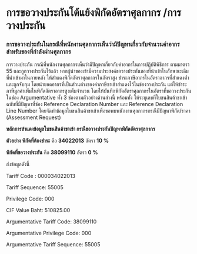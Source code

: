 การขอวางประกันโต้แย้งพิกัดอัตราศุลกากร /การวางประกัน
==

### การขอวางประกันในกรณีที่พนักงานศุลกากรเห็นว่ามีปัญหาเกี่ยวกับจำนวนค่าอากรสำหรับของที่กำลังผ่านศุลกากร

การวางประกัน กรณีที่พนักงานศุลกากรเห็นว่ามีปัญหาเกี่ยวกับค่าอากรในการปฏิบัติพิธีการ ตามมาตรา 55 และถูกวางประกันไว้แล้ว หากผู้นำของเข้ามีความประสงค์ขอวางประกันของที่นำเข้าในลักษณะเดิมที่นำเข้ามาในภายหลัง ให้สำแดงพิกัดอัตราศุลกากรในอัตราสูง ชำระภาษีอากรในอัตราอากรที่สำแดงต่ำและถูกจับกุม โดยนำยอดอากรที่เป็นส่วนต่างของค่าภาษีขาเข้าสำแดงไว้ในช่องวางประกัน แต่ให้ชำระภาษีมูลค่าเพิ่มในพิกัดอัตราอากรสูงเต็มจำนวน โดยให้บันทึกพิกัดอัตราศุลกากรในอัตราที่ขอวางประกันในช่อง Argumentative ทั้ง 3 ช่องตามตัวอย่างด้านล่างนี้  พร้อมทั้ง ให้ระบุเลขที่ใบขนสินค้าขาเข้าฉบับที่มีปัญหาที่ช่อง Reference Declaration Number และ Reference Declaration Line Number โดยจัดทำข้อมูลใบขนสินค้าขาเข้าเพื่อขอพบพนักงานศุลกากรกรณีมีปัญหาพิกัด/ราคา (Assessment Request)

**หลักการสำแดงข้อมูลใบขนสินค้าขาเข้า  กรณีขอวางประกันปัญหาพิกัดอัตราศุลกากร**

**ตัวอย่าง**  **พิกัดที่ต้องชำระ** คือ **34022013** อัตรา **10 %**

**พิกัดที่ขอวางประกัน**  คือ **38099110** อัตรา **0 %**

ส่งข้อมูลดังนี้

Tariff Code :  000034022013

Tariff Sequence: 55005

Privilege Code:  000

CIF Value Baht:  510825.00

Argumentative Tariff Code:  38099110

Argumentative Privilege Code:  000

Argumentative Tariff Sequence:  55005
<!--stackedit_data:
eyJoaXN0b3J5IjpbNjcxODI1NDEyXX0=
-->